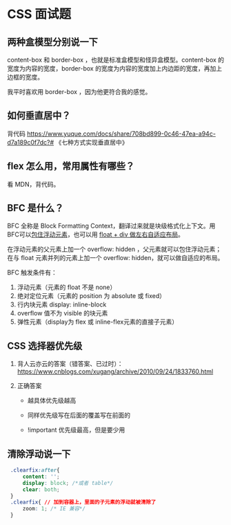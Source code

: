 # CSS 面试题

## 两种盒模型分别说一下

content-box 和 border-box  ，也就是标准盒模型和怪异盒模型。content-box 的 宽度为内容的宽度，border-box 的宽度为内容的宽度加上内边距的宽度，再加上边框的宽度。

我平时喜欢用 border-box ，因为他更符合我的感觉。

## 如何垂直居中？
背代码 https://www.yuque.com/docs/share/708bd899-0c46-47ea-a94c-d7a189c0f7dc?# 《七种方式实现垂直居中》

## flex 怎么用，常用属性有哪些？
看 MDN，背代码。

## BFC 是什么？

BFC 全称是 Block Formatting Context，翻译过来就是块级格式化上下文。用BFC可以[包住浮动元素](http://js.jirengu.com/rozaxufetu/1/edit?html,css,output)，也可以用 [float + div 做左右自适应布局](http://js.jirengu.com/felikenuve/1/edit?html,css,output)。

在浮动元素的父元素上加一个 overflow: hidden ，父元素就可以包住浮动元素；在与 float 元素并列的元素上加一个 overflow: hidden，就可以做自适应的布局。

 BFC 触发条件有：

1. 浮动元素（元素的 float 不是 none）
2. 绝对定位元素（元素的 position 为 absolute 或 fixed）
3. 行内块元素 display: inline-block
4. overflow 值不为 visible 的块元素
5. 弹性元素（display为 flex 或 inline-flex元素的直接子元素）

## CSS 选择器优先级

1. 背人云亦云的答案（错答案、已过时）：https://www.cnblogs.com/xugang/archive/2010/09/24/1833760.html

2. 正确答案

   * 越具体优先级越高

   * 同样优先级写在后面的覆盖写在前面的

   * !important 优先级最高，但是要少用

## 清除浮动说一下

```css
 .clearfix:after{
     content: '';
     display: block; /*或者 table*/
     clear: both;
 }
 .clearfix{ // 加到容器上，里面的子元素的浮动就被清除了
     zoom: 1; /* IE 兼容*/
 }
```